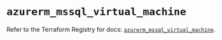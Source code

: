 # `azurerm_mssql_virtual_machine`

Refer to the Terraform Registry for docs: [`azurerm_mssql_virtual_machine`](https://registry.terraform.io/providers/hashicorp/azurerm/3.94.0/docs/resources/mssql_virtual_machine).
